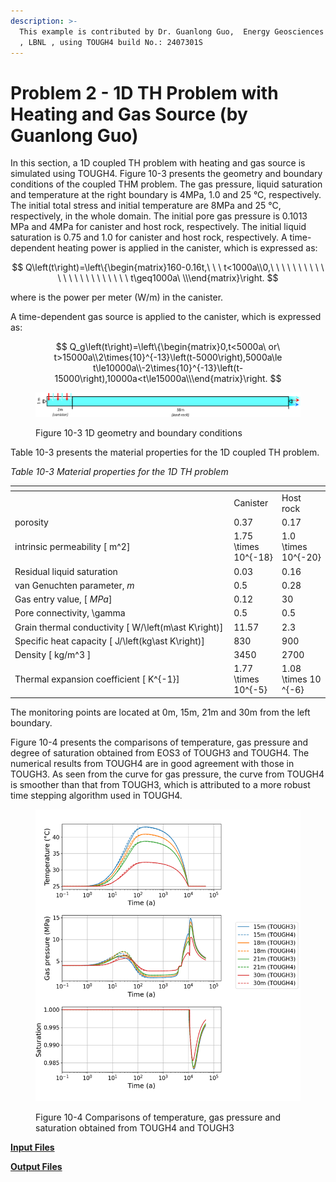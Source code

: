 ```yaml
---
description: >-
  This example is contributed by Dr. Guanlong Guo,  Energy Geosciences Division
  , LBNL , using TOUGH4 build No.: 2407301S
---
```


# Problem 2 - 1D TH Problem with Heating and Gas Source (by Guanlong Guo)

In this section, a 1D coupled TH problem with heating and gas source is simulated using TOUGH4. Figure 10-3 presents the geometry and boundary conditions of the coupled THM problem. The gas pressure, liquid saturation and temperature at the right boundary is 4MPa, 1.0 and 25 °C, respectively. The initial total stress and initial temperature are 8MPa and 25 °C, respectively, in the whole domain. The initial pore gas pressure is 0.1013 MPa and 4MPa for canister and host rock, respectively. The initial liquid saturation is 0.75 and 1.0 for canister and host rock, respectively. A time-dependent heating power is applied in the canister, which is expressed as:

$$
Q\left(t\right)=\left\{\begin{matrix}160-0.16t,\ \ \ t<1000a\\0,\ \ \ \ \ \ \ \ \ \ \ \ \ \ \ \ \ \ \ \ \ \ \ t\geq1000a\ \\\end{matrix}\right.
$$

where  is the power per meter (W/m) in the canister.

A time-dependent gas source is applied to the canister, which is expressed as:

$$
Q_g\left(t\right)=\left\{\begin{matrix}0,t<5000a\ or\ t>15000a\\2\times{10}^{-13}\left(t-5000\right),5000a\le t\le10000a\\-2\times{10}^{-13}\left(t-15000\right),10000a<t\le15000a\\\end{matrix}\right.
$$

<figure><img src="../../.gitbook/assets/image (75).png" alt=""><figcaption><p>Figure 10-3 1D geometry and boundary conditions</p></figcaption></figure>

Table 10-3 presents the material properties for the 1D coupled TH problem.

&#x20;

_Table 10-3 Material properties for the 1D TH problem_

<table data-header-hidden><thead><tr><th width="369"></th><th></th><th></th></tr></thead><tbody><tr><td> </td><td>Canister</td><td>Host rock</td></tr><tr><td>porosity</td><td>0.37</td><td>0.17</td></tr><tr><td>intrinsic permeability [ <span class="math">m^2</span>]</td><td><span class="math">1.75 \times 10^{-18}</span></td><td><span class="math">1.0 \times 10^{-20}</span></td></tr><tr><td>Residual liquid saturation</td><td>0.03</td><td>0.16</td></tr><tr><td>van Genuchten parameter, <em>m</em></td><td>0.5</td><td>0.28</td></tr><tr><td>Gas entry value, [ <em>MPa</em>]</td><td>0.12</td><td>30</td></tr><tr><td>Pore connectivity, <span class="math">\gamma</span></td><td>0.5</td><td>0.5</td></tr><tr><td>Grain thermal conductivity [ <span class="math">W/\left(m\ast K\right)</span>]</td><td>11.57</td><td>2.3</td></tr><tr><td>Specific heat capacity [ <span class="math">J/\left(kg\ast K\right)</span>]</td><td>830</td><td>900</td></tr><tr><td>Density [ <span class="math">kg/m^3</span> ]</td><td>3450</td><td>2700</td></tr><tr><td>Thermal expansion coefficient [ <span class="math">K^{-1}</span>]</td><td><span class="math">1.77 \times 10^{-5}</span></td><td><span class="math">1.08 \times 10 ^{-6}</span></td></tr></tbody></table>

The monitoring points are located at 0m, 15m, 21m and 30m from the left boundary.

Figure 10-4 presents the comparisons of temperature, gas pressure and degree of saturation obtained from EOS3 of TOUGH3 and TOUGH4. The numerical results from TOUGH4 are in good agreement with those in TOUGH3. As seen from the curve for gas pressure, the curve from TOUGH4 is smoother than that from TOUGH3, which is attributed to a more robust time stepping algorithm used in TOUGH4.

<figure><img src="../../.gitbook/assets/image (76).png" alt=""><figcaption><p>Figure 10-4 Comparisons of temperature, gas pressure and saturation obtained from TOUGH4 and TOUGH3</p></figcaption></figure>



[**Input Files**](https://drive.google.com/file/d/1PMZ4dntPuMmwakHGBUPfb2ReJFc8lJJZ/view?usp=sharing)

[**Output Files**](https://drive.google.com/file/d/1j-V2tBnewYqrVebB7i9w3hsalJH\_1Vbj/view?usp=sharing)
